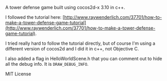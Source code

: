 A tower defense game built using cocos2d-x 3.10 in c++.

I followed the tutorial here: [http://www.raywenderlich.com/37701/how-to-make-a-tower-defense-game-tutorial](http://www.raywenderlich.com/37701/how-to-make-a-tower-defense-game-tutorial).

I tried really hard to follow the tutorial directly, but of course I'm using a different version of cocos2d and I did it in c++, not Objective C.

I also added a flag in HelloWorldScene.h that you can comment out to hide all the debug info. It is `DRAW_DEBUG_INFO`.

MIT License

